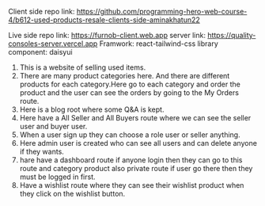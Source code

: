 <!-- -----------------------Project Details------------------- -->
Client side repo link: https://github.com/programming-hero-web-course-4/b612-used-products-resale-clients-side-aminakhatun22

Live side repo link: https://furnob-client.web.app
server link: https://quality-consoles-server.vercel.app
Framwork: react-tailwind-css
library component: daisyui


<!-- project features -->
1. This is a website of selling used items. 
2. There are many product categories here. And there are different products for each category.Here go to each category and order the product and the user can see the orders by going to the My Orders route.
3. Here is a blog root where some Q&A is kept.
4. Here have a  All Seller and All Buyers route where we can see the seller user and buyer user.
5. When a user sign up they can choose a role user or seller anything.
6. Here admin user is created who can see all users and can delete anyone if they wants.
7. hare have a dashboard route if anyone login then they can go to this route and category product also private route if user go there then they must be logged in first.
8. Have a wishlist route where they can see their wishlist product when they click on the wishlist button.


